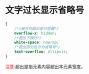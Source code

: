 # 文字过长显示省略号

```css
{
    /*x轴方向超出部分隐藏*/
    overflow-x: hidden;
    /*超出不换行*/
    white-space: nowrap;
    /*超出部分显示为省略号*/
    text-overflow: ellipsis;
}
```

<font color=red>注意:</font>超出是指元素内容超出本元素宽度。